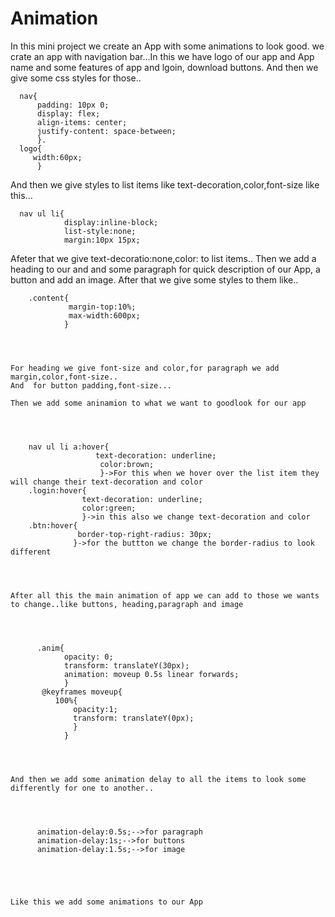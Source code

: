 # Animation

  In this mini project we create an App with some animations to look good.
  we crate an app with navigation bar...In this we have logo of our app and App name and some features of app and lgoin, download buttons.
  And then we give some css styles for those..
  
      nav{
          padding: 10px 0;
          display: flex;
          align-items: center;
          justify-content: space-between;
          }.
      logo{
         width:60px;
          }
      
  And then we give styles to list items like text-decoration,color,font-size like this...
  
  
      nav ul li{
                display:inline-block;
                list-style:none;
                margin:10px 15px;
                
            
   Afeter that we give text-decoratio:none,color: to list items..
   Then we add a heading to our and and some paragraph for quick description of our App, a button and add an image.
   After that we give some styles to them like..
   
   
   
        .content{
                 margin-top:10%;
                 max-width:600px;
                }
                
                
                
                
    For heading we give font-size and color,for paragraph we add margin,color,font-size..
    And  for button padding,font-size...
    
    Then we add some aninamion to what we want to goodlook for our app
    
    
    
    
        nav ul li a:hover{
                       text-decoration: underline;
                        color:brown;
                        }->For this when we hover over the list item they will change their text-decoration and color
        .login:hover{
                    text-decoration: underline;
                    color:green;
                    }->in this also we change text-decoration and color
        .btn:hover{
                   border-top-right-radius: 30px;
                  }->for the buttton we change the border-radius to look different
                  
                  
                  
         
    After all this the main animation of app we can add to those we wants to change..like buttons, heading,paragraph and image
    
    
    
          
          .anim{
                opacity: 0;
                transform: translateY(30px);
                animation: moveup 0.5s linear forwards;
                }
           @keyframes moveup{
              100%{
                  opacity:1;
                  transform: translateY(0px);
                  }
                }
                
                
                
    
    And then we add some animation delay to all the items to look some differently for one to another..
    
    
    
    
          animation-delay:0.5s;-->for paragraph
          animation-delay:1s;-->for buttons
          animation-delay:1.5s;-->for image
          
          
          
          
   
    Like this we add some animations to our App 
         
                   
    
